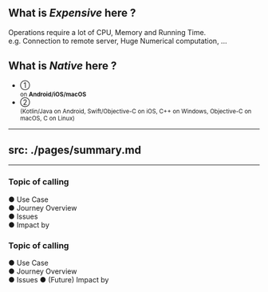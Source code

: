 <PageTitleHeader section="Introduction" title="UniqueTerm Definition"/>

## What is **_Expensive_** here ?

Operations require a lot of CPU, Memory and Running Time.  
e.g. Connection to remote server, Huge Numerical computation, ...

## What is **_Native_** here ?

- ① <UniqueTerm val="native C APIs"/> <br> <small>on **Android/iOS/macOS**</small>
- ② <UniqueTerm val="platform-specific APIs"/> <br> <small>(Kotlin/Java on Android, Swift/Objective-C on iOS, C++ on Windows, Objective-C on macOS, C on Linux)</small>

<!--
https://docs.flutter.dev/development/platform-integration/platform-channels

https://docs.flutter.dev/development/platform-integration/android/c-interop
https://docs.flutter.dev/development/platform-integration/ios/c-interop
https://docs.flutter.dev/development/platform-integration/macos/c-interop
-->

---
src: ./pages/summary.md
---

---

<PageTitleHeader section="Introduction" title="Topic"/>

### Topic of calling <UniqueTerm val="native C APIs"/>

● Use Case  
● Journey Overview  
● Issues  
● Impact by <TechnicalTerm val="dart:ffi"/>

### Topic of calling <UniqueTerm val="platform-specific APIs"/>

● Use Case  
● Journey Overview  
● Issues
● (Future) Impact by <TechnicalTerm val="Isolate Platform Channels"/>

